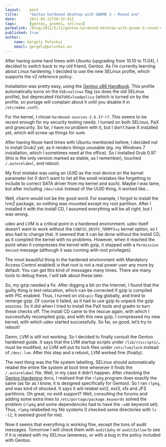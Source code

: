 ```yaml
---
layout:    post
title:     "Gentoo hardened desktop with GNOME 3 – Round one"
date:      2011-05-12T20:32:41Z
tags:      [gentoo, gnome3, selinux]
permalink: /blog/2011/5/12/gentoo-hardened-desktop-with-gnome-3-round-one
published: true
author:
    name: Gergely Polonkai
    email: gergely@polonkai.eu
---
```


After having some hard times with Ubuntu (upgrading from 10.10 to 11.04), I
decided to switch back to my old friend, Gentoo. As I’m currently learning
about Linux hardening, I decided to use the new SELinux profile, which
supports the v2 reference policy.

Installation was pretty easy, using the [Gentoo x86
Handbook](http://www.gentoo.org/doc/hu/handbook/handbook-x86.xml). This profile
automatically turns on the `USE=selinux` flag (so does the old SELinux
profile), but deprecated `FEATURE=loadpolicy` (which is turned on by the
profile, so portage will complain about it until you disable it in
`/etc/make.conf`).

For the kernel, I chose `hardened-sources-2.6.37-r7`. This seems to be recent
enough for my security testing needs. I turned on both SELinux, PaX and
grsecurity. So far, I have no problem with it, but I don’t have X installed
yet, which will screw up things for sure.

After having those hard times with Ubuntu mentioned before, I decided not to
install Grub2 yet, as it renders things unusable (eg. my Windows 7
installation, which I sometimes need at the office). So I installed Grub 0.97
(this is the only version marked as stable, as I remember), touched
`/.autorelabel`, and reboot.

My first mistake was using an UUID as the root device on the kernel parameter
list (I don’t want to list all the small mistakes like forgetting to include to
correct SATA driver from my kernel and such). Maybe I was lame, but after
including `/dev/sda5` instead of the UUID thing, it worked like…

Well, charm would not be the good word. For example, I forgot to install the
lvm2 package, so nothing was mounted except my root partition. After I
installed it with the install CD, I assumed everything will be all right, but
I was wrong.

udev and LVM is a critical point in a hardened environment. udev itself
doesn’t want to work without the `CONFIG_DEVFS_TEMPFS=y` kernel option, so I
also had to change that. It seemed that it can be done without the install CD,
as it compiled the kernel with no problems. However, when it reached the point
when it compresses the kernel with gzip, it stopped with a `Permission denied`
message (although it was running with root privileges).

The most beautiful thing in the hardened environment with Mandatory Access
Control enabled) is that root is not a real power user any more by default.
You can get this kind of messages many times. There are many tools to debug
these, I will talk about these later.

So, my gzip needed a fix. After digging a bit on the Internet, I found that
the guilty thing is text relocation, which can be corrected if gzip is
compiled with PIC enabled. Thus, I turned on `USE=pic` flag globally, and
tried to remerge gzip. Of course it failed, as it had to use gzip to unpack
the gzip sources. So it did when I tried to install the PaX tools and gradm to
turn these checks off. The install CD came to the rescue again, with which I
successfully recompiled gzip, and with this new gzip, I compressed my new
kernel, with which udev started successfully. So far, so good, let’s try to
reboot!

Damn, LVM is still not working. So I decided to finally consult the Gentoo
hardened guide. It says that the LVM startup scripts under `/lib/rcscripts/…`
must be modified, so LVM will put its lock files under `/etc/lvm/lock` instead
of `/dev/.lvm`. After this step and a reboot, LVM worked fine (finally).

The next thing was the file system labelling. SELinux should automatically
relabel the entire file system at boot time whenever it finds the
`/.autorelabel` file. Well, in my case it didn’t happen. After checking the
[Gentoo Hardening](http://wiki.gentoo.org/wiki/Hardened_Gentoo) docs, I realised that the `rlpkg` program does exactly the same
(as far as I know, it is designed specifically for Gentoo). So I ran `rlpkg`,
and was kind of shocked. It says it will relabel ext2, ext3, xfs and JFS
partitions. Oh great, no ext4 support? Well, consulting the forums and adding
some extra lines to `/etc/portage/package.keywords` solved the problem (`rlpkg`
and some dependencies had to have the `~x86` keyword set). Thus, `rlpkg`
relabelled my file systems (I checked some directories with `ls -lZ`, it seemed
good for me).

Now it seems that everything is working fine, except the tons of audit
messages. Tomorrow I will check them with `audit2why` or `audit2allow` to see if
it is related with my SELinux lameness, or with a bug in the policy included
with Gentoo.

